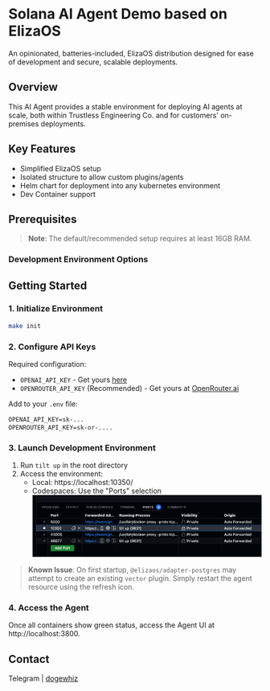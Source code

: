 # Solana AI Agent Demo based on ElizaOS

An opinionated, batteries-included, ElizaOS distribution designed for ease of development and secure, scalable deployments.

## Overview

This AI Agent provides a stable environment for deploying AI agents at scale, both within Trustless Engineering Co. and for customers' on-premises deployments.


## Key Features
- Simplified ElizaOS setup
- Isolated structure to allow custom plugins/agents
- Helm chart for deployment into any kubernetes environment
- Dev Container support

## Prerequisites

> **Note**: The default/recommended setup requires at least 16GB RAM.

### Development Environment Options

## Getting Started

### 1. Initialize Environment
```bash
make init
```

### 2. Configure API Keys
Required configuration:
- `OPENAI_API_KEY` - Get yours [here](https://platform.openai.com/docs/overview)
- `OPENROUTER_API_KEY` (Recommended) - Get yours at [OpenRouter.ai](https://openrouter.ai/)

Add to your `.env` file:
```env
OPENAI_API_KEY=sk-...
OPENROUTER_API_KEY=sk-or-....
```

### 3. Launch Development Environment
1. Run `tilt up` in the root directory
2. Access the environment:
   - Local: https://localhost:10350/
   - Codespaces: Use the "Ports" selection
   ![port selection](./docs/images/codespace-port-selection.png)

> **Known Issue**: On first startup, `@elizaos/adapter-postgres` may attempt to create an existing `vector` plugin. Simply restart the agent resource using the refresh icon.

### 4. Access the Agent
Once all containers show green status, access the Agent UI at http://localhost:3800.

## Contact
Telegram | [dogewhiz](https://t.me/dogewhiz)
